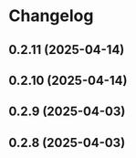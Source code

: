 # Changelog

## 0.2.11 (2025-04-14)

## 0.2.10 (2025-04-14)

## 0.2.9 (2025-04-03)

## 0.2.8 (2025-04-03)
